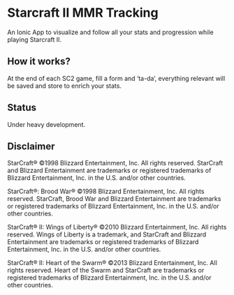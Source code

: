 # Starcraft II MMR Tracking

An Ionic App to visualize and follow all your stats and progression while playing Starcraft II. 

## How it works? 

At the end of each SC2 game, fill a form and ‘ta-da’, everything relevant will be saved and store to enrich your stats.

## Status

Under heavy development.

## Disclaimer 

StarCraft® ©1998 Blizzard Entertainment, Inc. All rights reserved. StarCraft and Blizzard Entertainment are trademarks or registered trademarks of Blizzard Entertainment, Inc. in the U.S. and/or other countries.

StarCraft®: Brood War® ©1998 Blizzard Entertainment, Inc. All rights reserved. StarCraft, Brood War and Blizzard Entertainment are trademarks or registered trademarks of Blizzard Entertainment, Inc. in the U.S. and/or other countries.

StarCraft® II: Wings of Liberty® ©2010 Blizzard Entertainment, Inc. All rights reserved. Wings of Liberty is a trademark, and StarCraft and Blizzard Entertainment are trademarks or registered trademarks of Blizzard Entertainment, Inc. in the U.S. and/or other countries.

StarCraft® II: Heart of the Swarm® ©2013 Blizzard Entertainment, Inc. All rights reserved. Heart of the Swarm and StarCraft are trademarks or registered trademarks of Blizzard Entertainment, Inc. in the U.S. and/or other countries.
